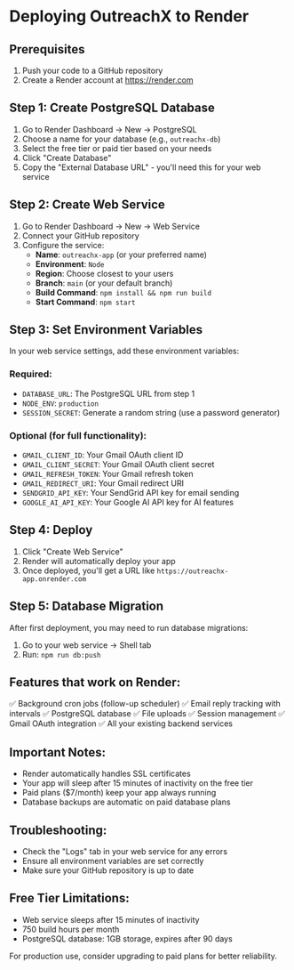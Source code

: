 # Deploying OutreachX to Render

## Prerequisites
1. Push your code to a GitHub repository
2. Create a Render account at https://render.com

## Step 1: Create PostgreSQL Database
1. Go to Render Dashboard → New → PostgreSQL
2. Choose a name for your database (e.g., `outreachx-db`)
3. Select the free tier or paid tier based on your needs
4. Click "Create Database"
5. Copy the "External Database URL" - you'll need this for your web service

## Step 2: Create Web Service
1. Go to Render Dashboard → New → Web Service
2. Connect your GitHub repository
3. Configure the service:
   - **Name**: `outreachx-app` (or your preferred name)
   - **Environment**: `Node`
   - **Region**: Choose closest to your users
   - **Branch**: `main` (or your default branch)
   - **Build Command**: `npm install && npm run build`
   - **Start Command**: `npm start`

## Step 3: Set Environment Variables
In your web service settings, add these environment variables:

### Required:
- `DATABASE_URL`: The PostgreSQL URL from step 1
- `NODE_ENV`: `production`
- `SESSION_SECRET`: Generate a random string (use a password generator)

### Optional (for full functionality):
- `GMAIL_CLIENT_ID`: Your Gmail OAuth client ID
- `GMAIL_CLIENT_SECRET`: Your Gmail OAuth client secret
- `GMAIL_REFRESH_TOKEN`: Your Gmail refresh token
- `GMAIL_REDIRECT_URI`: Your Gmail redirect URI
- `SENDGRID_API_KEY`: Your SendGrid API key for email sending
- `GOOGLE_AI_API_KEY`: Your Google AI API key for AI features

## Step 4: Deploy
1. Click "Create Web Service"
2. Render will automatically deploy your app
3. Once deployed, you'll get a URL like `https://outreachx-app.onrender.com`

## Step 5: Database Migration
After first deployment, you may need to run database migrations:
1. Go to your web service → Shell tab
2. Run: `npm run db:push`

## Features that work on Render:
✅ Background cron jobs (follow-up scheduler)
✅ Email reply tracking with intervals
✅ PostgreSQL database
✅ File uploads
✅ Session management
✅ Gmail OAuth integration
✅ All your existing backend services

## Important Notes:
- Render automatically handles SSL certificates
- Your app will sleep after 15 minutes of inactivity on the free tier
- Paid plans ($7/month) keep your app always running
- Database backups are automatic on paid database plans

## Troubleshooting:
- Check the "Logs" tab in your web service for any errors
- Ensure all environment variables are set correctly
- Make sure your GitHub repository is up to date

## Free Tier Limitations:
- Web service sleeps after 15 minutes of inactivity
- 750 build hours per month
- PostgreSQL database: 1GB storage, expires after 90 days

For production use, consider upgrading to paid plans for better reliability.
